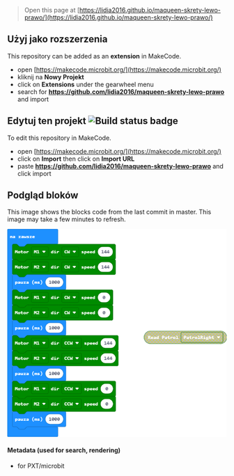 
> Open this page at [https://lidia2016.github.io/maqueen-skrety-lewo-prawo/](https://lidia2016.github.io/maqueen-skrety-lewo-prawo/)

## Użyj jako rozszerzenia

This repository can be added as an **extension** in MakeCode.

* open [https://makecode.microbit.org/](https://makecode.microbit.org/)
* kliknij na **Nowy Projekt**
* click on **Extensions** under the gearwheel menu
* search for **https://github.com/lidia2016/maqueen-skrety-lewo-prawo** and import

## Edytuj ten projekt ![Build status badge](https://github.com/lidia2016/maqueen-skrety-lewo-prawo/workflows/MakeCode/badge.svg)

To edit this repository in MakeCode.

* open [https://makecode.microbit.org/](https://makecode.microbit.org/)
* click on **Import** then click on **Import URL**
* paste **https://github.com/lidia2016/maqueen-skrety-lewo-prawo** and click import

## Podgląd bloków

This image shows the blocks code from the last commit in master.
This image may take a few minutes to refresh.

![Renderowany widok bloków](https://github.com/lidia2016/maqueen-skrety-lewo-prawo/raw/master/.github/makecode/blocks.png)

#### Metadata (used for search, rendering)

* for PXT/microbit
<script src="https://makecode.com/gh-pages-embed.js"></script><script>makeCodeRender("{{ site.makecode.home_url }}", "{{ site.github.owner_name }}/{{ site.github.repository_name }}");</script>
